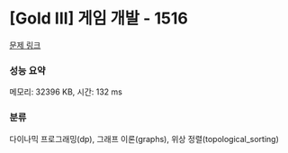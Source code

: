 # [Gold III] 게임 개발 - 1516 

[문제 링크](https://www.acmicpc.net/problem/1516) 

### 성능 요약

메모리: 32396 KB, 시간: 132 ms

### 분류

다이나믹 프로그래밍(dp), 그래프 이론(graphs), 위상 정렬(topological_sorting)

